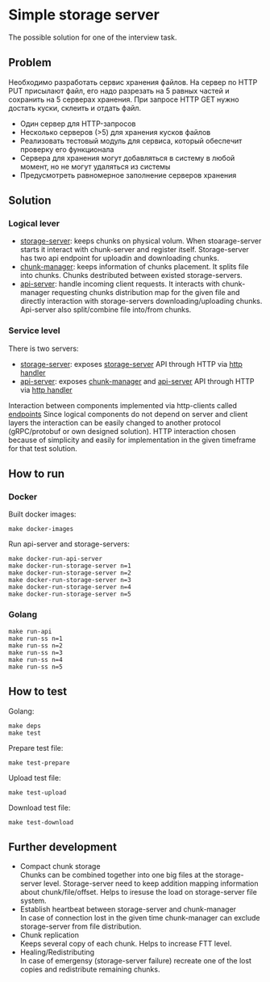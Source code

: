 # Simple storage server

The possible solution for one of the interview task. 

## Problem 
Необходимо разработать сервис хранения файлов.
На сервер по HTTP PUT присылают файл, его надо разрезать на 5 равных частей и сохранить на 5 серверах хранения. При запросе HTTP GET нужно достать куски, склеить и отдать файл.

- Один сервер для HTTP-запросов
- Несколько серверов (>5) для хранения кусков файлов
- Реализовать тестовый модуль для сервиса, который обеспечит проверку его функционала
- Сервера для хранения могут добавляться в систему в любой момент, но не могут удаляться из системы
- Предусмотреть равномерное заполнение серверов хранения

## Solution
### Logical lever
- [storage-server](internal/storageserver/storageserver.go): keeps chunks on physical volum. When stoarage-server starts it interact with chunk-server and register itself. Storage-server has two api endpoint for uploadin and downloading chunks.
- [chunk-manager](internal/chunkmanager/chunkmanager.go): keeps information of chunks placement. It splits file into chunks. Chunks destributed between existed storage-servers.
- [api-server](internal/apiserver/apiserver.go): handle incoming client requests. It interacts with chunk-manager requesting chunks distribution map for the given file and directly interaction with storage-servers downloading/uploading chunks. Api-server also split/combine file into/from chunks.

### Service level
There is two servers:
- [storage-server](cmd/storage-server/main.go): exposes [storage-server](internal/storageserver/storageserver.go) API through HTTP via [http handler](internal/entrypoint/http/storageserver/handler.go)
- [api-server](cmd/api-server/main.go): exposes [chunk-manager](internal/chunkmanager/chunkmanager.go) and [api-server](internal/apiserver/apiserver.go) API through HTTP via [http handler](internal/entrypoint/http/apiserver/handler.go)

Interaction between components implemented via http-clients called [endpoints](internal/endpoint)
Since logical components do not depend on server and client layers  the interaction can be easily changed to another protocol (gRPC/protobuf or own designed solution). HTTP interaction chosen because of simplicity and easily for implementation in the given timeframe for that test solution.

## How to run
### Docker
Built docker images:
```
make docker-images
```
Run api-server and storage-servers:
```
make docker-run-api-server
make docker-run-storage-server n=1
make docker-run-storage-server n=2
make docker-run-storage-server n=3
make docker-run-storage-server n=4
make docker-run-storage-server n=5
```
### Golang
```
make run-api
make run-ss n=1
make run-ss n=2
make run-ss n=3
make run-ss n=4
make run-ss n=5
```

## How to test
Golang:
```
make deps
make test
```
Prepare test file:
```
make test-prepare
```
Upload test file:
```
make test-upload
```
Download test file:
```
make test-download
```

## Further development
- Compact chunk storage  
  Chunks can be combined together into one big files at the storage-server level. Storage-server need to keep addition mapping information about chunk/file/offset. Helps to iresuse the load on storage-server file system.
- Establish heartbeat between storage-server and chunk-manager  
  In case of connection lost in the given time chunk-manager can exclude storage-server from file distribution. 
- Chunk replication  
  Keeps several copy of each chunk. Helps to increase FTT level. 
- Healing/Redistributing  
  In case of emergensy (storage-server failure) recreate one of the lost copies and redistribute remaining chunks.
